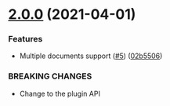 # [2.0.0](https://github.com/HeinrichTremblay/gatsby-source-iubenda-documents/compare/v1.0.0...v2.0.0) (2021-04-01)


### Features

* Multiple documents support ([#5](https://github.com/HeinrichTremblay/gatsby-source-iubenda-documents/issues/5)) ([02b5506](https://github.com/HeinrichTremblay/gatsby-source-iubenda-documents/commit/02b55064d19b5ab6a99cbb3bb037b4626e9f499b))


### BREAKING CHANGES

* Change to the plugin API
